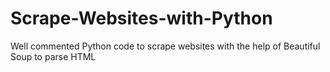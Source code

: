 # Scrape-Websites-with-Python
Well commented Python code to scrape websites with the help of Beautiful Soup to parse HTML
